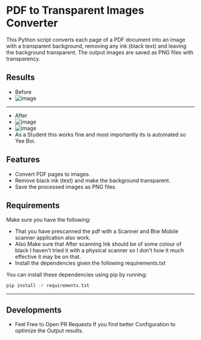 # PDF to Transparent Images Converter

This Python script converts each page of a PDF document into an image with a transparent background, removing any ink (black text) and leaving the background transparent. The output images are saved as PNG files with transparency.

## Results
- Before
- ![image](https://github.com/user-attachments/assets/28c78fd0-afce-452f-b8a2-a7c3125761f1)
***
- After
- ![image](https://github.com/user-attachments/assets/6e10ff03-f4c9-43c3-8cb9-48ebf334eb86)
- ![image](https://github.com/user-attachments/assets/e998c1f0-5491-4c45-96c0-2733bff1251c)
- As a Student this works fine and most importantly its is automated so Yee Boi.

## Features
- Convert PDF pages to images.
- Remove black ink (text) and make the background transparent.
- Save the processed images as PNG files.

## Requirements

Make sure you have the following:
- That you have prescanned the pdf with a Scanner and Btw Mobile scanner appilcation also work.
- Also Make sure that After scanning Ink should be of some colour of black I haven't tried it with a physical scanner so I don't how it much effective it may be on that.
- Install the dependencies given the following requirements.txt

You can install these dependencies using pip by running:

```bash
pip install -r requirements.txt
```
***
## Developments
- Feel Free to Open PR Requests If you find better Configuration to optimize the Output results. 
